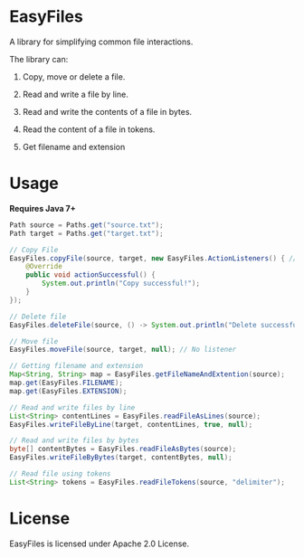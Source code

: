 # EasyFiles
A library for simplifying common file interactions.

The library can:

1. Copy, move or delete a file.

2. Read and write a file by line.

3. Read and write the contents of a file in bytes.

4. Read the content of a file in tokens.

5. Get filename and extension

# Usage
**Requires Java 7+**
```Java
Path source = Paths.get("source.txt");
Path target = Paths.get("target.txt");

// Copy File
EasyFiles.copyFile(source, target, new EasyFiles.ActionListeners() { // Action Successful listener
    @Override
    public void actionSuccessful() {
        System.out.println("Copy successful!");
    }
});

// Delete file
EasyFiles.deleteFile(source, () -> System.out.println("Delete successful!"));

// Move file
EasyFiles.moveFile(source, target, null); // No listener

// Getting filename and extension
Map<String, String> map = EasyFiles.getFileNameAndExtention(source);
map.get(EasyFiles.FILENAME);
map.get(EasyFiles.EXTENSION);

// Read and write files by line
List<String> contentLines = EasyFiles.readFileAsLines(source);
EasyFiles.writeFileByLine(target, contentLines, true, null);

// Read and write files by bytes
byte[] contentBytes = EasyFiles.readFileAsBytes(source);
EasyFiles.writeFileByBytes(target, contentBytes, null);

// Read file using tokens
List<String> tokens = EasyFiles.readFileTokens(source, "delimiter");
```     

# License
EasyFiles is licensed under Apache 2.0 License.
